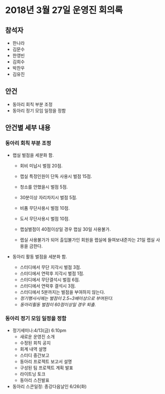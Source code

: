 # 2018년 3월 27일 운영진 회의록

## 참석자

- 한나라
- 김문수
- 한영빈
- 김희수
- 박찬우
- 김유진

## 안건
- 동아리 회칙 부분 조정
- 동아리 정기 모임 일정을 정함

## 안건별 세부 내용
### 동아리 회칙 부분 조정
- 랩실 벌점을 세분화 함.
    - 회비 미납시 벌점 20점.
    - 랩실 특정인원이 단독 사용시 벌점 15점.
    - 청소를 안했을시 벌점 5점.
    - 30분이상 자리차지시 벌점 5점.
    - 비품 무단사용시 벌점 10점.
    - 도서 무단사용시 벌점 10점.

    - 랩실벌점이 40점이상일 경우 랩실 30일 사용불가.
    - 랩실 사용불가가 되어 출입불가인 회원을 랩실에 들여보내준자는 21일 랩실 사용을 금한다.

- 동아리 활동 벌점을 세분화 함.
    - 스터디에서 무단 지각시 벌점 3점.
    - 스터디에서 연락후 지각시 벌점 1점.
    - 스터디에서 무단결석시 벌점 6점.
    - 스터디에서 연락후 결석시 3점.
    - 스터디에서 5분까지는 벌점을 부여하지 않는다.
    - *정기행사시에는 벌점이 2.5~3배이상으로 부여된다.*
    - *동아리횔동 벌점이 60점이상일 경우 퇴출.*


### 동아리 정기 모임 일정을 정함
- 정기세미나:4/13(금) 6:10pm
    - 새로운 운영진 소개
    - 수정된 회칙 공지
    - 회계 내역 설명
    - 스터디 중간보고
    - 동아리 프로젝트 보고서 설명
    - 구성된 팀 프로젝트 계획 발표
    - 라이트닝 토크
    - 동아리 스친발표
- 동아리 스콘일정: 종강다음날인 6/26(화)
